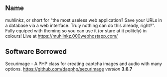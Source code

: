 ## Name
 muhlinkz, or short for "the most useless web application? Save your URLs in a database via a web interface. Truly nothing can do this already, right?". Fully equiped with theming so you can use it (or stare at it politely) in colours! Live at https://muhlinkz.000webhostapp.com/
 
## Software Borrowed

Securimage - A PHP class for creating captcha images and audio with many options. https://github.com/dapphp/securimage *version* **3.6.7**